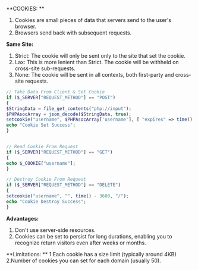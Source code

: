 **COOKIES: **
1. Cookies are small pieces of data that servers send to the user's browser. 
2. Browsers send back with subsequent requests.

**Same Site:**
1. Strict: The cookie will only be sent only to the site that set the cookie.
2. Lax: This is more lenient than Strict. The cookie will be withheld on cross-site sub-requests.
3. None: The cookie will be sent in all contexts, both first-party and cross-site requests.

```php
// Take Data From Client & Set Cookie 
if ($_SERVER["REQUEST_METHOD"] == "POST") 
{ 
$StringData = file_get_contents("php://input");
$PHPAsocArray = json_decode($StringData, true); 
setcookie("username", $PHPAsocArray['username'], [ "expires" => time() + 3600, "path" => "/", "domain" => "localhost", "secure" => true, "httponly" => true, "samesite" => "Lax" ]); 
echo "Cookie Set Success"; 
}


// Read Cookie From Request 
if ($_SERVER["REQUEST_METHOD"] == "GET") 
{ 
echo $_COOKIE["username"]; 
} 

// Destroy Cookie From Request 
if ($_SERVER["REQUEST_METHOD"] == "DELETE") 
{ 
setcookie("username", "", time() - 3600, "/"); 
echo "Cookie Destroy Success"; 
}
```

**Advantages:**
1. Don't use server-side resources. 
2. Cookies can be set to persist for long durations, enabling you to recognize return visitors even after weeks or months.

**Limitations: **
1.Each cookie has a size limit (typically around 4KB) 
2.Number of cookies you can set for each domain (usually 50).